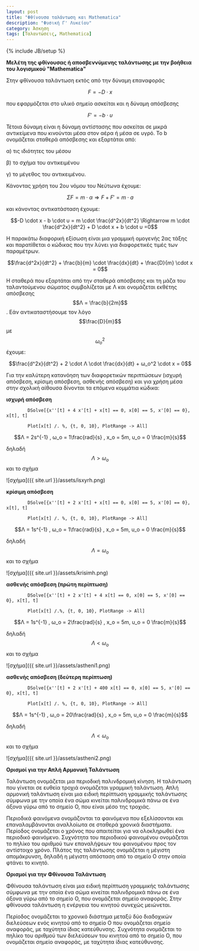 ```yaml
---
layout: post
title: "Φθίνουσα ταλάντωση και Mathematica"
description: "Φυσική Γ' Λυκείου"
category: Άσκηση
tags: [Ταλαντώσεις, Mathematica]
---
```

{% include JB/setup %}


**Μελέτη της φθίνουσας ή αποσβεννύμενης ταλάντωσης με την βοήθεια του λογισμικού "Mathematica"**

Στην φθίνουσα ταλάντωση εκτός από την δύναμη επαναφοράς 

$$F = -D \cdot x$$ 

που εφαρμόζεται στο υλικό σημείο ασκείται και η δύναμη απόσβεσης

$$F' = - b \cdot υ$$

Τέτοια δύναμη είναι η δύναμη αντίστασης που ασκείται σε μικρά αντικείμενα που κινούνται μέσα στον αέρα ή μέσα σε υγρό. Το b ονομάζεται σταθερά απόσβεσης και εξαρτάται από:

α) τις ιδιότητες του μέσου

β) το σχήμα του αντικειμένου

γ) το μέγεθος του αντικειμένου.

Κάνοντας χρήση του 2ου νόμου του Νεύτωνα έχουμε:

$$ΣF = m \cdot α \Rightarrow F + F' = m \cdot a $$

και κάνοντας αντικατάσταση έχουμε:

$$-D \cdot x - b \cdot υ = m \cdot \frac{d^2x}{dt^2} \Rightarrow m \cdot \frac{d^2x}{dt^2} + D \cdot x + b \cdot υ =0$$

H παρακάτω διαφορική εξίσωση είναι μια γραμμική ομογενής 2ας τάξης και παρατίθεται ο κώδικας που την λύνει για διαφορετικές τιμές των παραμέτρων.

$$\frac{d^2x}{dt^2} + \frac{b}{m} \cdot \frac{dx}{dt} + \frac{D}{m} \cdot x = 0$$

H σταθερά που εξαρτάται από την σταθερά απόσβεσης και τη μάζα του ταλαντούμενου σώματος συμβολίζεται με Λ και ονομάζεται εκθέτης απόσβεσης $$Λ = \frac{b}{2m}$$. Εάν αντικαταστήσουμε τον λόγο $$\frac{D}{m}$$ με $$ω_ο^2$$ έχουμε:

$$\frac{d^2x}{dt^2} + 2 \cdot Λ \cdot \frac{dx}{dt} + ω_ο^2 \cdot x = 0$$

Για την καλύτερη κατανόηση των διαφορετικών περιπτώσεων (ισχυρή απόσβεση, κρίσιμη απόσβεση, ασθενής απόσβεση) και για χρήση μέσα στην σχολική αίθουσα δίνονται τα επόμενα κομμάτια κώδικα:



**ισχυρή απόσβεση**

			DSolve[{x''[t] + 4 x'[t] + x[t] == 0, x[0] == 5, x'[0] == 0}, x[t], t]

			Plot[x[t] /. %, {t, 0, 10}, PlotRange -> All]

$$Λ = 2s^{-1} , ω_ο = 1\frac{rad}{s} , x_o = 5m, υ_ο = 0 \frac{m}{s}$$ 

δηλαδή $$Λ>ω_ο$$ και το σχήμα

![σχήμα]({{ site.url }}/assets/isxyrh.png) 



**κρίσιμη απόσβεση**

			DSolve[{x''[t] + 2 x'[t] + x[t] == 0, x[0] == 5, x'[0] == 0}, x[t], t]

			Plot[x[t] /. %, {t, 0, 10}, PlotRange -> All]

$$Λ = 1s^{-1} , ω_ο = 1\frac{rad}{s} , x_o = 5m, υ_ο = 0 \frac{m}{s}$$ 

δηλαδή $$Λ=ω_ο$$ και το σχήμα

![σχήμα]({{ site.url }}/assets/krisimh.png) 



**ασθενής απόσβεση (πρώτη περίπτωση)**

			DSolve[{x''[t] + 2 x'[t] + 4 x[t] == 0, x[0] == 5, x'[0] == 0}, x[t], t]

			Plot[x[t] /.%, {t, 0, 10}, PlotRange -> All]

$$Λ = 1s^{-1} , ω_ο = 2\frac{rad}{s} , x_o = 5m, υ_ο = 0 \frac{m}{s}$$ 

δηλαδή $$Λ<ω_ο$$ και το σχήμα

![σχήμα]({{ site.url }}/assets/astheni1.png) 



**ασθενής απόσβεση (δεύτερη περίπτωση)**

			DSolve[{x''[t] + 2 x'[t] + 400 x[t] == 0, x[0] == 5, x'[0] == 0}, x[t], t]

			Plot[x[t] /. %, {t, 0, 10}, PlotRange -> All]

$$Λ = 1s^{-1} , ω_ο = 20\frac{rad}{s} , x_o = 5m, υ_ο = 0 \frac{m}{s}$$ 

δηλαδή $$Λ<ω_ο$$ και το σχήμα

![σχήμα]({{ site.url }}/assets/astheni2.png) 

**Ορισμοί για την Απλή Αρμονική Ταλάντωση**

Ταλάντωση ονομάζεται μια περιοδική παλινδρομική κίνηση. Η ταλάντωση που γίνεται σε ευθεία τροχιά ονομάζεται γραμμική ταλάντωση. Απλή αρμονική ταλάντωση είναι μια ειδική περίπτωση γραμμικής ταλάντωσης σύμφωνα με την οποία ένα σώμα κινείται παλινδρομικά πάνω σε ένα άξονα γύρω από το σημείο Ο, που είναι μέσο της τροχιάς.

Περιοδικά φαινόμενα ονομάζονται τα φαινόμενα που εξελίσσονται και επαναλαμβάνονται αναλλοίωτα σε σταθερά χρονικά διαστήματα. Περίοδος ονομάζεται ο χρόνος που απαιτείται για να ολοκληρωθεί ένα περιοδικό φαινόμενο. Συχνότητα του περιοδικού φαινομένου ονομάζεται το πηλίκο του αριθμού των επαναλήψεων του φαινομένου προς τον αντίστοιχο χρόνο. Πλάτος της ταλάντωσης ονομάζεται η μέγιστη απομάκρυνση, δηλαδή η μέγιστη απόσταση από το σημείο Ο στην οποία φτάνει το κινητό.

**Ορισμοί για την Φθίνουσα Ταλάντωση**

Φθίνουσα ταλάντωση είναι μια ειδική περίπτωση γραμμικής ταλάντωσης σύμφωνα με την οποία ένα σώμα κινείται παλινδρομικά πάνω σε ένα άξονα γύρω από το σημείο Ο, που ονομάζεται σημείο αναφοράς. Στην φθίνουσα ταλάντωση η ενέργεια του κινητού συνεχώς μειώνεται. 

Περίοδος ονομάζεται το χρονικό διάστημα μεταξύ δύο διαδοχικών διελεύσεων ενός κινητού από το σημείο Ο που ονομάζεται σημείο αναφοράς, με ταχύτητα ίδιας κατεύθυνσης.  Συχνότητα ονομάζεται το πηλίκο του αριθμού των διελεύσεων του κινητού από το σημείο Ο, που ονομάζεται σημείο αναφοράς, με ταχύτητα ίδιας κατεύθυνσης. 
